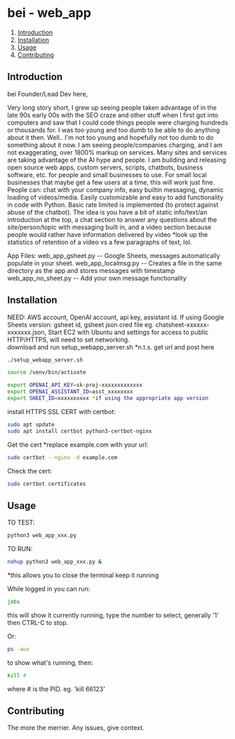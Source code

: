 # bei - web_app  

1. [Introduction](#introduction)
2. [Installation](#installation)
3. [Usage](#usage)
4. [Contributing](#contributing)

## Introduction
bei Founder/Lead Dev here,

Very long story short, I grew up seeing people taken advantage of in the late 90s early 00s with the SEO craze and other stuff when I first got into computers and saw that I could code things people were charging hundreds or thousands for. I was too young and too dumb to be able to do anything about it then. Well.. I'm not too young and hopefully not too dumb to do something about it now. I am seeing people/companies charging, and I am not exaggerating, over 1800% markup on services. Many sites and services are taking advantage of the AI hype and people.  I am building and releasing open source web apps, custom servers, scripts, chatbots, business software, etc. for people and small businesses to use. For small local businesses that maybe get a few users at a time, this will work just fine. People can: chat with your company info, easy builtin messaging, dynamic loading of videos/media. Easily customizable and easy to add functionality in code with Python. Basic rate limited is implemented (to protect against abuse of the chatbot). The idea is you have a bit of static info/text/an introduction at the top, a chat section to answer any questions about the site/person/topic with messaging built in, and a video section because people would rather have information delivered by video *look up the statistics of retention of a video vs a few paragraphs of text, lol. 

App Files:
web_app_gsheet.py    -- Google Sheets, messages automatically populate in your sheet.
web_app_localmsg.py  -- Creates a file in the same directory as the app and stores messages with timestamp
web_app_no_sheet.py  -- Add your own message functionality 


## Installation
NEED: AWS account, OpenAI account, api key, assistant id. If using Google Sheets version: gsheet id, gsheet json cred file eg. chatsheet-xxxxxx-xxxxxxx.json,
Start EC2 with Ubuntu and settings for access to public HTTP/HTTPS, will need to set networking.  
download and run setup_webapp_server.sh *n.t.s. get url and post here
```sh
./setup_webapp_server.sh
```

```sh
source /venv/bin/activate
```

```sh
export OPENAI_API_KEY=sk-proj-xxxxxxxxxxxxx
export OPENAI_ASSISTANT_ID=asst_xxxxxxxx
export SHEET_ID=xxxxxxxxxx *if using the appropriate app version
```

install HTTPS SSL CERT with certbot:
```sh
sudo apt update
sudo apt install certbot python3-certbot-nginx
```

Get the cert *replace example.com with your url:
```sh
sudo certbot --nginx -d example.com
```

Check the cert:
```sh
sudo certbot certificates
```


## Usage
TO TEST:
```sh
python3 web_app_xxx.py
```

TO RUN:
```sh
nohup python3 web_app_xxx.py &
```
*this allows you to close the terminal keep it running

While logged in you can run:
```sh
jobs
```
this will show it currently running, type the number to select, generally '1' then CTRL-C to stop.

Or: 
```sh
ps -aux
````
to show what's running, then:
```sh
kill #
```
where # is the PID. eg. 'kill 66123'


## Contributing
The more the merrier. Any issues, give context. 




